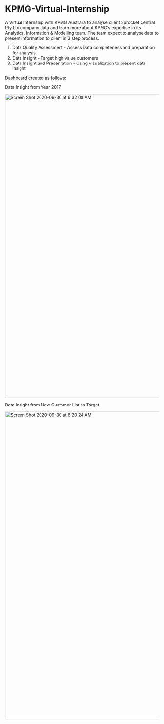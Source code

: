 # KPMG-Virtual-Internship
A Virtual Internship with KPMG Australia to analyse client Sprocket Central Pty Ltd company data and learn more about KPMG’s expertise in its Analytics, Information &amp; Modelling team. The team expect to analyse data to present information to client in 3 step process.
1. Data Quality Assessment - Assess Data completeness and preparation for analysis
2. Data Insight - Target high value customers
3. Data Insight and Presenration - Using visualization to present data insight

Dashboard created as follows:

Data Insight from Year 2017.

<img width="995" alt="Screen Shot 2020-09-30 at 6 32 08 AM" src="https://user-images.githubusercontent.com/27731443/94673795-e0d26680-0334-11eb-9e80-be566b418375.png">


Data Insight from New Customer List as Target.

<img width="1007" alt="Screen Shot 2020-09-30 at 6 20 24 AM" src="https://user-images.githubusercontent.com/27731443/94673892-065f7000-0335-11eb-9182-afca52380f65.png">


 
